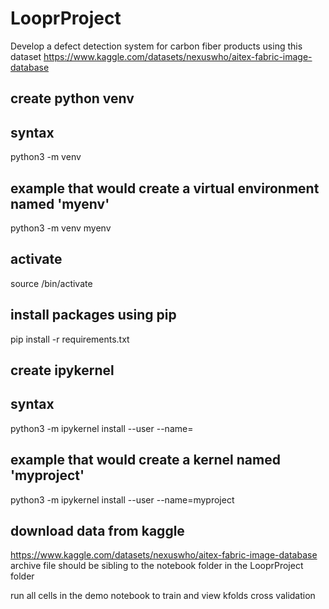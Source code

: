 # LooprProject
Develop a defect detection system for carbon fiber products using this dataset https://www.kaggle.com/datasets/nexuswho/aitex-fabric-image-database


## create python venv

## syntax
python3 -m venv <virtual environment name>

## example that would create a virtual environment named 'myenv'
python3 -m venv myenv

## activate
source <virtual environment name>/bin/activate


## install packages using pip
pip install -r requirements.txt


## create ipykernel

## syntax
python3 -m ipykernel install --user --name=<projectname>


## example that would create a kernel named 'myproject'
python3 -m ipykernel install --user --name=myproject

## download data from kaggle
https://www.kaggle.com/datasets/nexuswho/aitex-fabric-image-database
archive file should be sibling to the notebook folder in the LooprProject folder

run all cells in the demo notebook to train and view kfolds cross validation